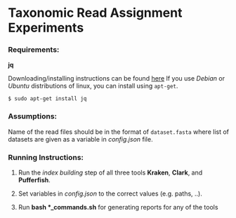 # Taxonomic Read Assignment Experiments

### Requirements:
**jq**

Downloading/installing instructions can be found [here](https://stedolan.github.io/jq/download/)
If you use *Debian* or *Ubuntu* distributions of linux, you can install using `apt-get`.

```
$ sudo apt-get install jq
````
### Assumptions:
Name of the read files should be in the format of `dataset.fasta` where list of datasets
are given as a variable in *config.json* file.


### Running Instructions:
1. Run the *index building* step of all three tools **Kraken**, **Clark**, and **Pufferfish**.

2. Set variables in *config.json* to the correct values (e.g. paths, ..).

3. Run **bash \*_commands.sh** for generating reports for any of the tools



